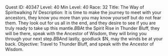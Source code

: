 Quest ID: 40347
Level: 40
Min Level: 40
Race: 32
Title: The Way of Spiritwalking IV
Description: It is time to make the journey to meet with your ancestors, they know you more than you may know yourself but do not fear them. They look out for us all in the end, and they desire to see if you are truly ready to take up this mantle.$B$BAt the Spirit Rise in Thunder Bluff, they will be there, speak with the Ancestor of Wisdom, they will bring you through your next step.$B$BAnd lastly, goodluck $N, may the winds be at your back.
Objective: Travel to Thunder Bluff, and speak with the Ancestor of Wisdom.
